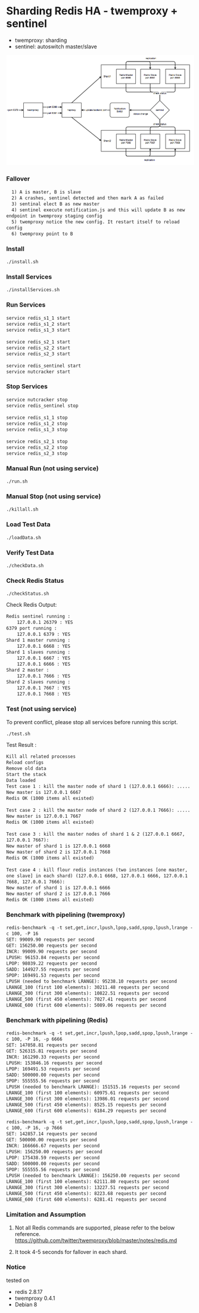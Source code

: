 # Sharding Redis HA - twemproxy + sentinel

- twemproxy: sharding
- sentinel: autoswitch master/slave

!["diagram"](diagram.png)

### Fallover
```
  1) A is master, B is slave
  2) A crashes, sentinel detected and then mark A as failed
  3) sentinal elect B as new master
  4) sentinel execute notification.js and this will update B as new endpoint in twemproxy staging config
  5) twemproxy notice the new config. It restart itself to reload config
  6) twemproxy point to B
```

### Install
```
./install.sh
```

### Install Services
```
./installServices.sh
```

### Run Services
```
service redis_s1_1 start
service redis_s1_2 start
service redis_s1_3 start

service redis_s2_1 start
service redis_s2_2 start
service redis_s2_3 start

service redis_sentinel start
service nutcracker start
```

### Stop Services
```
service nutcracker stop
service redis_sentinel stop

service redis_s1_1 stop
service redis_s1_2 stop
service redis_s1_3 stop

service redis_s2_1 stop
service redis_s2_2 stop
service redis_s2_3 stop
```

### Manual Run (not using service)
```
./run.sh
```

### Manual Stop (not using service)
```
./killall.sh
```

### Load Test Data
```
./loadData.sh
```

### Verify Test Data
```
./checkData.sh
```

### Check Redis Status
```
./checkStatus.sh
```

Check Redis Output:
```
Redis sentinel running :
	127.0.0.1 26379 : YES
6379 port running :
	127.0.0.1 6379 : YES
Shard 1 master running :
	127.0.0.1 6668 : YES
Shard 1 slaves running :
	127.0.0.1 6667 : YES
	127.0.0.1 6666 : YES
Shard 2 master :
	127.0.0.1 7666 : YES
Shard 2 slaves running :
	127.0.0.1 7667 : YES
	127.0.0.1 7668 : YES
```

### Test (not using service)
To prevent conflict, please stop all services before running this script.
```
./test.sh
```

Test Result :
```
Kill all related processes
Reload configs
Remove old data
Start the stack
Data loaded
Test case 1 : kill the master node of shard 1 (127.0.0.1 6666): .....
New master is 127.0.0.1 6667
Redis OK (1000 items all existed)

Test case 2 : kill the master node of shard 2 (127.0.0.1 7666): .....
New master is 127.0.0.1 7667
Redis OK (1000 items all existed)

Test case 3 : kill the master nodes of shard 1 & 2 (127.0.0.1 6667, 127.0.0.1 7667):
New master of shard 1 is 127.0.0.1 6668
New master of shard 2 is 127.0.0.1 7668
Redis OK (1000 items all existed)

Test case 4 : kill flour redis instances (two instances [one master, one slave] in each shard) (127.0.0.1 6668, 127.0.0.1 6666, 127.0.0.1 7668, 127.0.0.1 7666):
New master of shard 1 is 127.0.0.1 6666
New master of shard 2 is 127.0.0.1 7666
Redis OK (1000 items all existed)
```

### Benchmark with pipelining (twemproxy)
```
redis-benchmark -q -t set,get,incr,lpush,lpop,sadd,spop,lpush,lrange -c 100, -P 16
SET: 99009.90 requests per second
GET: 156250.00 requests per second
INCR: 99009.90 requests per second
LPUSH: 96153.84 requests per second
LPOP: 98039.22 requests per second
SADD: 144927.55 requests per second
SPOP: 169491.53 requests per second
LPUSH (needed to benchmark LRANGE): 95238.10 requests per second
LRANGE_100 (first 100 elements): 30211.48 requests per second
LRANGE_300 (first 300 elements): 10822.51 requests per second
LRANGE_500 (first 450 elements): 7027.41 requests per second
LRANGE_600 (first 600 elements): 5089.06 requests per second
```

### Benchmark with pipelining (Redis)
```
redis-benchmark -q -t set,get,incr,lpush,lpop,sadd,spop,lpush,lrange -c 100, -P 16, -p 6666
SET: 147058.81 requests per second
GET: 526315.81 requests per second
INCR: 161290.33 requests per second
LPUSH: 153846.16 requests per second
LPOP: 169491.53 requests per second
SADD: 500000.00 requests per second
SPOP: 555555.56 requests per second
LPUSH (needed to benchmark LRANGE): 151515.16 requests per second
LRANGE_100 (first 100 elements): 60975.61 requests per second
LRANGE_300 (first 300 elements): 13986.01 requests per second
LRANGE_500 (first 450 elements): 8525.15 requests per second
LRANGE_600 (first 600 elements): 6184.29 requests per second
```

```
redis-benchmark -q -t set,get,incr,lpush,lpop,sadd,spop,lpush,lrange -c 100, -P 16, -p 7666
SET: 142857.14 requests per second
GET: 500000.00 requests per second
INCR: 166666.67 requests per second
LPUSH: 156250.00 requests per second
LPOP: 175438.59 requests per second
SADD: 500000.00 requests per second
SPOP: 555555.56 requests per second
LPUSH (needed to benchmark LRANGE): 156250.00 requests per second
LRANGE_100 (first 100 elements): 62111.80 requests per second
LRANGE_300 (first 300 elements): 13227.51 requests per second
LRANGE_500 (first 450 elements): 8223.68 requests per second
LRANGE_600 (first 600 elements): 6281.41 requests per second
```

### Limitation and Assumption
1) Not all Redis commands are supported, please refer to the below reference.
https://github.com/twitter/twemproxy/blob/master/notes/redis.md

2) It took 4-5 seconds for fallover in each shard.

### Notice
tested on
- redis 2.8.17
- twemproxy 0.4.1
- Debian 8
